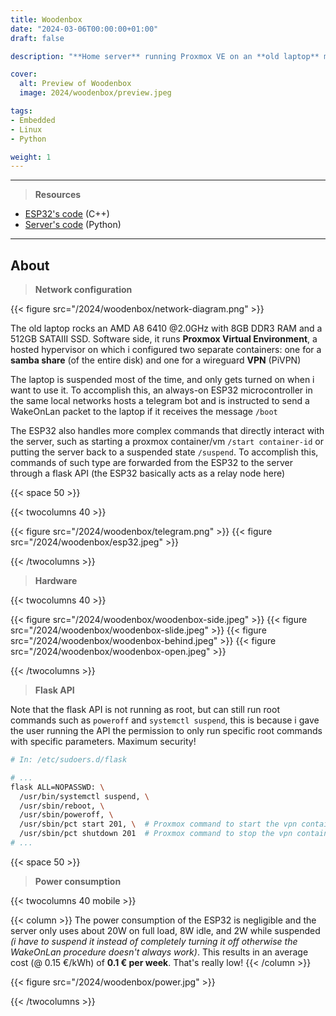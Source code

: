 ```yaml
---
title: Woodenbox
date: "2024-03-06T00:00:00+01:00"
draft: false

description: "**Home server** running Proxmox VE on an **old laptop** moved inside of a custom wooden case, booted up remotely by a **telegram bot** hosted on an **ESP32** and accessed via a **WireGuard VPN**"

cover:
  alt: Preview of Woodenbox
  image: 2024/woodenbox/preview.jpeg

tags:
- Embedded
- Linux
- Python

weight: 1
---
```


---

> **Resources**

- [ESP32's code](/code/esp32-telegram-bot/) (C++)
- [Server's code](/code/woodenbox-flask-api/) (Python)

---

## About

> **Network configuration**

{{< figure src="/2024/woodenbox/network-diagram.png" >}}

The old laptop rocks an AMD A8 6410 @2.0GHz with 8GB DDR3 RAM and a 512GB SATAIII SSD. Software side, it runs **Proxmox Virtual Environment**, a hosted hypervisor on which i configured two separate containers: one for a **samba share** (of the entire disk) and one for a wireguard **VPN** (PiVPN)

The laptop is suspended most of the time, and only gets turned on when i want to use it. To accomplish this, an always-on ESP32 microcontroller in the same local networks hosts a telegram bot and is instructed to send a WakeOnLan packet to the laptop if it receives the message `/boot`

The ESP32 also handles more complex commands that directly interact with the server, such as starting a proxmox container/vm `/start container-id` or putting the server back to a suspended state `/suspend`. To accomplish this, commands of such type are forwarded from the ESP32 to the server through a flask API (the ESP32 basically acts as a relay node here)

{{< space 50 >}}

{{< twocolumns 40 >}}

  {{< figure src="/2024/woodenbox/telegram.png" >}}
  {{< figure src="/2024/woodenbox/esp32.jpeg" >}}

{{< /twocolumns >}}

> **Hardware**

{{< twocolumns 40 >}}

  {{< figure src="/2024/woodenbox/woodenbox-side.jpeg" >}}
  {{< figure src="/2024/woodenbox/woodenbox-slide.jpeg" >}}
  {{< figure src="/2024/woodenbox/woodenbox-behind.jpeg" >}}
  {{< figure src="/2024/woodenbox/woodenbox-open.jpeg" >}}

{{< /twocolumns >}}

> **Flask API**

Note that the flask API is not running as root, but can still run root commands such as `poweroff` and `systemctl suspend`, this is because i gave the user running the API the permission to only run specific root commands with specific parameters. Maximum security!

```bash
# In: /etc/sudoers.d/flask

# ...
flask ALL=NOPASSWD: \
  /usr/bin/systemctl suspend, \
  /usr/sbin/reboot, \
  /usr/sbin/poweroff, \
  /usr/sbin/pct start 201, \  # Proxmox command to start the vpn container
  /usr/sbin/pct shutdown 201  # Proxmox command to stop the vpn container
# ...
```

{{< space 50 >}}

> **Power consumption**

{{< twocolumns 40 mobile >}}

  {{< column >}}
    The power consumption of the ESP32 is negligible and the server only uses about 20W on full load, 8W idle, and 2W while suspended <i>(i have to suspend it instead of completely turning it off otherwise the WakeOnLan procedure doesn't always work)</i>. This results in an average cost (@ 0.15 €/kWh) of <b>0.1 € per week</b>. That's really low!
  {{< /column >}}

  {{< figure src="/2024/woodenbox/power.jpg" >}}

{{< /twocolumns >}}
